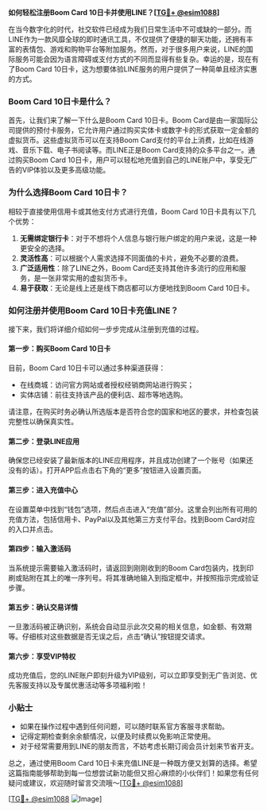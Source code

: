 **如何轻松注册Boom Card 10日卡并使用LINE？[[TG💪+ @esim1088](https://t.me/s/esim1088)]**

在当今数字化的时代，社交软件已经成为我们日常生活中不可或缺的一部分。而LINE作为一款风靡全球的即时通讯工具，不仅提供了便捷的聊天功能，还拥有丰富的表情包、游戏和购物平台等附加服务。然而，对于很多用户来说，LINE的国际服务可能会因为语言障碍或支付方式的不同而显得有些复杂。幸运的是，现在有了Boom Card 10日卡，这为想要体验LINE服务的用户提供了一种简单且经济实惠的方式。

### Boom Card 10日卡是什么？

首先，让我们来了解一下什么是Boom Card 10日卡。Boom Card是由一家国际公司提供的预付卡服务，它允许用户通过购买实体卡或数字卡的形式获取一定金额的虚拟货币。这些虚拟货币可以在支持Boom Card支付的平台上消费，比如在线游戏、音乐下载、电子书阅读等。而LINE正是Boom Card支持的众多平台之一。通过购买Boom Card 10日卡，用户可以轻松地充值到自己的LINE账户中，享受无广告的VIP体验以及更多高级功能。

### 为什么选择Boom Card 10日卡？

相较于直接使用信用卡或其他支付方式进行充值，Boom Card 10日卡具有以下几个优势：

1. **无需绑定银行卡**：对于不想将个人信息与银行账户绑定的用户来说，这是一种更安全的选择。
2. **灵活性高**：可以根据个人需求选择不同面值的卡片，避免不必要的浪费。
3. **广泛适用性**：除了LINE之外，Boom Card还支持其他许多流行的应用和服务，是一张非常实用的虚拟货币卡。
4. **易于获取**：无论是线上还是线下商店都可以方便地找到Boom Card 10日卡。

### 如何注册并使用Boom Card 10日卡充值LINE？

接下来，我们将详细介绍如何一步步完成从注册到充值的过程。

#### 第一步：购买Boom Card 10日卡

目前，Boom Card 10日卡可以通过多种渠道获得：
- 在线商城：访问官方网站或者授权经销商网站进行购买；
- 实体店铺：前往支持该产品的便利店、超市等地选购。

请注意，在购买时务必确认所选版本是否符合您的国家和地区的要求，并检查包装完整性以确保真实性。

#### 第二步：登录LINE应用

确保您已经安装了最新版本的LINE应用程序，并且成功创建了一个账号（如果还没有的话）。打开APP后点击右下角的“更多”按钮进入设置页面。

#### 第三步：进入充值中心

在设置菜单中找到“钱包”选项，然后点击进入“充值”部分。这里会列出所有可用的充值方法，包括信用卡、PayPal以及其他第三方支付平台。找到Boom Card对应的入口并点击。

#### 第四步：输入激活码

当系统提示需要输入激活码时，请返回到刚刚收到的Boom Card包装内，找到印刷或贴附在其上的唯一序列号。将其准确地输入到指定框中，并按照指示完成验证步骤。

#### 第五步：确认交易详情

一旦激活码被正确识别，系统会自动显示此次交易的相关信息，如金额、有效期等。仔细核对这些数据是否无误之后，点击“确认”按钮提交请求。

#### 第六步：享受VIP特权

成功充值后，您的LINE账户即刻升级为VIP级别，可以立即享受到无广告浏览、优先客服支持以及专属优惠活动等多项福利啦！

### 小贴士

- 如果在操作过程中遇到任何问题，可以随时联系官方客服寻求帮助。
- 记得定期检查剩余余额情况，以便及时续费以免影响正常使用。
- 对于经常需要用到LINE的朋友而言，不妨考虑长期订阅会员计划来节省开支。

总之，通过使用Boom Card 10日卡来充值LINE是一种既方便又划算的选择。希望这篇指南能够帮助到每一位想尝试新功能但又担心麻烦的小伙伴们！如果您有任何疑问或建议，欢迎随时留言交流哦～[[TG💪+ @esim1088](https://t.me/s/esim1088)]

[[TG💪+ @esim1088](https://t.me/s/esim1088) ![Image](https://i.postimg.cc/4NQfJmqS/Snipaste-2025-05-13-00-14-12.png)]